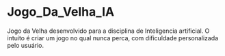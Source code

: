 # Jogo_Da_Velha_IA
Jogo da Velha desenvolvido para a disciplina de Inteligencia artificial. O intuito é criar um jogo no qual nunca perca, com dificuldade personalizada pelo usuário.
